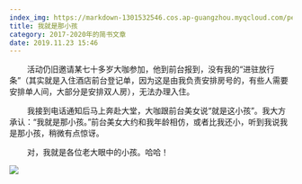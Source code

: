 ```yaml
---
index_img: https://markdown-1301532546.cos.ap-guangzhou.myqcloud.com/peipei_blog/20210921150136.jpeg
title: 我就是那小孩
category: 2017-2020年的简书文章
date: 2019.11.23 15:46
---
```


        活动仍旧邀请某七十多岁大咖参加，他到前台报到，没有我的“进驻放行条”（其实就是入住酒店前台登记单，因为这是由我负责安排房号的，有些人需要安排单人间，大部分是安排双人房），无法办理入住。  

        我接到电话通知后马上奔赴大堂，大咖跟前台美女说“就是这小孩”。我大方承认：“我就是那小孩。”前台美女大约和我年龄相仿，或者比我还小，听到我说我是那小孩，稍微有点惊讶。  

        对，我就是各位老大眼中的小孩。哈哈！

![](https://markdown-1301532546.cos.ap-guangzhou.myqcloud.com/peipei_blog/20210921150136.jpeg)  

